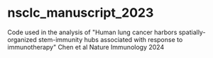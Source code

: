 # nsclc_manuscript_2023
Code used in the analysis of "Human lung cancer harbors spatially-organized stem-immunity hubs associated with response to immunotherapy" Chen et al Nature Immunology 2024
